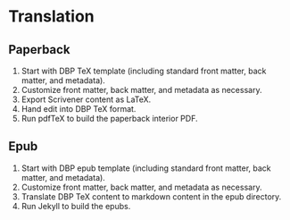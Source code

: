 # Translation

## Paperback

1. Start with DBP TeX template (including standard front matter, back matter, and metadata).
1. Customize front matter, back matter, and metadata as necessary.
1. Export Scrivener content as LaTeX.
1. Hand edit into DBP TeX format.
1. Run pdfTeX to build the paperback interior PDF.


## Epub

1. Start with DBP epub template (including standard front matter, back matter, and metadata).
1. Customize front matter, back matter, and metadata as necessary.
1. Translate DBP TeX content to markdown content in the epub directory.
1. Run Jekyll to build the epubs.

